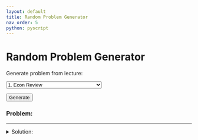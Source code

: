 ```yaml
---
layout: default
title: Random Problem Generator
nav_order: 5
python: pyscript
---
```


# Random Problem Generator

<dialog id="loading">
<p><img src="/CSUN-Econ-310/assets/images/loading-wheel.gif" width="100"></p>
</dialog>

<label for="dropdown">Generate problem from lecture:</label>

<select id="dropdown">
    <option value="lec01">1. Econ Review</option>
	<option value="lec02">2. Math Review</option>
	<option value="lec03">3. Single Variable Optimization</option>
	<option value="lec04">4. Commodity Market Models</option>
	<option value="lec05">5. Labor Market Models</option>
	<option value="lec06">6. General Equilibrium Models</option>
	<option value="lec07">7. Productivity Growth</option>
	<option value="lec08">8. Multivariate Optimization</option>
	<option value="lec09">9. Constrained Multivariate Optimization</option>
	<option value="lec10">10. Consumer Choice Theory</option>
	<option value="lec11">11. Consumer Choice Applications</option>
	<option value="lec12">12. Labor-Leisure Choice</option>
	<option value="lec13">13. Theory of Production</option>
	<option value="lec14">14. Game Theory I</option>
	<option value="lec16">16. Monopolies</option>
	<option value="lec17">17. Imperfect Competition</option>
</select>

<button id="button" pys-onClick="generate_problem">Generate</button>

<p><h3>Problem:</h3></p>

<div id="problem">
</div>

---

<details id="details">
<summary>Solution:</summary>
<div id="solution">
</div>
</details>

<script type="py" src="/CSUN-Econ-310/rpg.py" config="/CSUN-Econ-310/rpg.toml">
</script>
